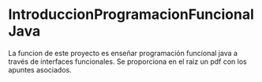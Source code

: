 # IntroduccionProgramacionFuncionalJava

La funcion de este proyecto es enseñar programación funcional java a través de interfaces funcionales. Se proporciona en el raiz un pdf con los apuntes asociados.
